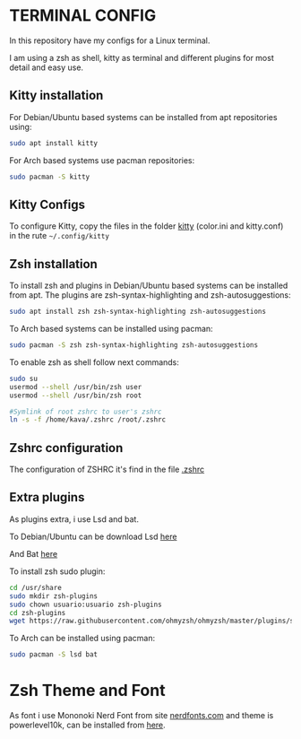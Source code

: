 # TERMINAL CONFIG
In this repository have my configs for a Linux terminal.

I am using a zsh as shell, kitty as terminal and different plugins for most detail and easy use.

## Kitty installation
For Debian/Ubuntu based systems can be installed from apt repositories using:

```bash
sudo apt install kitty
```

For Arch based systems use pacman repositories:

```bash
sudo pacman -S kitty
```

## Kitty Configs

To configure Kitty, copy the files in the folder [kitty](kitty) (color.ini and kitty.conf) in the rute `~/.config/kitty`

## Zsh installation

To install zsh and plugins in Debian/Ubuntu based systems can be installed from apt.
The plugins are zsh-syntax-highlighting and zsh-autosuggestions:

```bash
sudo apt install zsh zsh-syntax-highlighting zsh-autosuggestions
```

To Arch based systems can be installed using pacman:
```bash
sudo pacman -S zsh zsh-syntax-highlighting zsh-autosuggestions
``` 

To enable zsh as shell follow next commands:
```bash
sudo su
usermod --shell /usr/bin/zsh user
usermod --shell /usr/bin/zsh root

#Symlink of root zshrc to user's zshrc
ln -s -f /home/kava/.zshrc /root/.zshrc

```

## Zshrc configuration

The configuration of ZSHRC it's find in the file [.zshrc](.zshrc)

## Extra plugins
As plugins extra, i use Lsd and bat.

To Debian/Ubuntu can be download Lsd [here](https://github.com/Peltoche/lsd)

And Bat [here](https://github.com/sharkdp/bat)

To install zsh sudo plugin:

```bash
cd /usr/share
sudo mkdir zsh-plugins
sudo chown usuario:usuario zsh-plugins
cd zsh-plugins
wget https://raw.githubusercontent.com/ohmyzsh/ohmyzsh/master/plugins/sudo/sudo.plugin.zsh
```

To Arch can be installed using pacman:
```bash
sudo pacman -S lsd bat
```

# Zsh Theme and Font

As font i use Mononoki Nerd Font from site [nerdfonts.com](nerdfonts.com) and theme is powerlevel10k, can be installed from [here](https://github.com/romkatv/powerlevel10k).